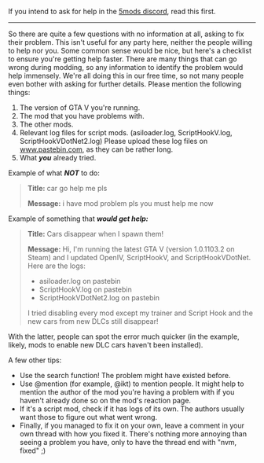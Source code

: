 If you intend to ask for help in the [5mods discord](https://discord.com/invite/2PR7aMzD4U), read this first.

***
So there are quite a few questions with no information at all, asking to fix their problem. This isn't useful for any party here, neither the people willing to help nor you. Some common sense would be nice, but here's a checklist to ensure you're getting help faster. There are many things that can go wrong during modding, so any information to identify the problem would help immensely. We're all doing this in our free time, so not many people even bother with asking for further details. Please mention the following things:

1. The version of GTA V you're running.
2. The mod that you have problems with.
3. The other mods.
4. Relevant log files for script mods. (asiloader.log, ScriptHookV.log, ScriptHookVDotNet2.log) Please upload these log files on www.pastebin.com, as they can be rather long.
5. What __*you*__ already tried.

Example of what __*NOT*__ to do:

>**Title:** car go help me pls
>
>**Message:** i have mod problem pls you must help me now

Example of something that __*would get help:*__

>**Title:** Cars disappear when I spawn them!
>
>**Message:** 
>Hi, I'm running the latest GTA V (version 1.0.1103.2 on Steam) and I updated OpenIV, ScriptHookV, and ScriptHookVDotNet. Here are the logs:
>
>* asiloader.log on pastebin
>* ScriptHookV.log on pastebin
>* ScriptHookVDotNet2.log on pastebin
>
>I tried disabling every mod except my trainer and Script Hook and the new cars from new DLCs still disappear!

With the latter, people can spot the error much quicker (in the example, likely, mods to enable new DLC cars haven't been installed).

A few other tips:
* Use the search function! The problem might have existed before.
* Use @mention (for example, @ikt) to mention people. It might help to mention the author of the mod you're having a problem with if you haven't already done so on the mod's reaction page.
* If it's a script mod, check if it has logs of its own. The authors usually want those to figure out what went wrong.
* Finally, if you managed to fix it on your own, leave a comment in your own thread with how you fixed it. There's nothing more annoying than seeing a problem you have, only to have the thread end with "nvm, fixed" ;)